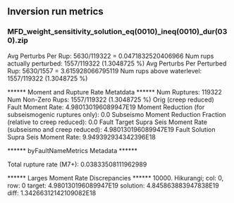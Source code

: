 ## Inversion run metrics

### MFD_weight_sensitivity_solution_eq(0010)_ineq(0010)_dur(030).zip


Avg Perturbs Per Rup: 5630/119322 = 0.0471832520406966
Num rups actually perturbed: 1557/119322 (1.3048725 %)
Avg Perturbs Per Perturbed Rup: 5630/1557 = 3.615928066795119
Num rups above waterlevel: 1557/119322 (1.3048725 %)


****** Moment and Rupture Rate Metatdata ******
Num Ruptures: 119322
Num Non-Zero Rups: 1557/119322 (1.3048725 %)
Orig (creep reduced) Fault Moment Rate: 4.980130196089947E19
Moment Reduction (for subseismogenic ruptures only): 0.0
Subseismo Moment Reduction Fraction (relative to creep reduced): 0.0
Fault Target Supra Seis Moment Rate (subseismo and creep reduced): 4.980130196089947E19
Fault Solution Supra Seis Moment Rate: 9.949392934342396E18


****** byFaultNameMetrics Metadata ******

Total rupture rate (M7+): 0.03833508111962989


****** Larges Moment Rate Discrepancies ******
10000. Hikurangi; col: 0, row: 0	target: 4.980130196089947E19	solution: 4.845863883947838E19	diff: 1.34266312142109082E18
